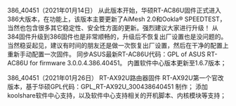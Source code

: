 386_40451（2021年01月14日）
从此版本开始，华硕RT-AC86U固件正式进入386大版本，在功能上，该版本主要更新了AiMesh 2.0和Ookla® SPEEDTEST，当然也包含很多其它稳定性、安全性方面的更新。强烈建议大家进行升级！
从384固件升级到386固件也是非常顺畅的，升级后不恢复出厂设置也是没问题的。当然稳妥起见，建议有时间的朋友还是做一次恢复出厂设置，然后在干净的配置上重新手动配置一次固件。
同步ASUS最新RT-AC86U代码：GPL of ASUS RT-AC86U for firmware 3.0.0.4.386.40451。
内置软件中心版本更新至1.6.7版本；

386_40451（2021年01月26日）
RT-AX92U路由器固件
RT-AX92U第一个官改版本，基于华硕GPL代码：GPL_RT-AX92U_300438640451 制作；
添加koolshare软件中心支持，以及软件中心支持相关的开机脚本、内核模块等支持；